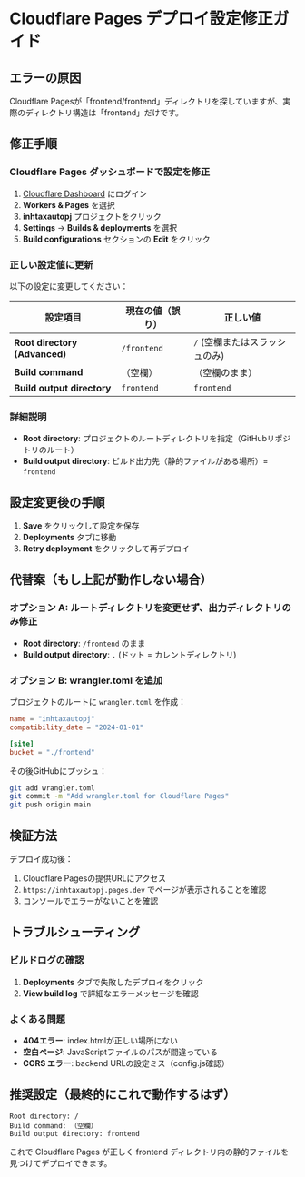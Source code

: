 # Cloudflare Pages デプロイ設定修正ガイド

## エラーの原因
Cloudflare Pagesが「frontend/frontend」ディレクトリを探していますが、実際のディレクトリ構造は「frontend」だけです。

## 修正手順

### Cloudflare Pages ダッシュボードで設定を修正

1. [Cloudflare Dashboard](https://dash.cloudflare.com/) にログイン
2. **Workers & Pages** を選択
3. **inhtaxautopj** プロジェクトをクリック
4. **Settings** → **Builds & deployments** を選択
5. **Build configurations** セクションの **Edit** をクリック

### 正しい設定値に更新

以下の設定に変更してください：

| 設定項目 | 現在の値（誤り） | 正しい値 |
|---------|----------------|----------|
| **Root directory (Advanced)** | `/frontend` | `/` (空欄またはスラッシュのみ) |
| **Build command** | （空欄） | （空欄のまま） |
| **Build output directory** | `frontend` | `frontend` |

### 詳細説明

- **Root directory**: プロジェクトのルートディレクトリを指定（GitHubリポジトリのルート）
- **Build output directory**: ビルド出力先（静的ファイルがある場所）= `frontend`

## 設定変更後の手順

1. **Save** をクリックして設定を保存
2. **Deployments** タブに移動
3. **Retry deployment** をクリックして再デプロイ

## 代替案（もし上記が動作しない場合）

### オプション A: ルートディレクトリを変更せず、出力ディレクトリのみ修正
- **Root directory**: `/frontend` のまま
- **Build output directory**: `.` (ドット = カレントディレクトリ)

### オプション B: wrangler.toml を追加
プロジェクトのルートに `wrangler.toml` を作成：

```toml
name = "inhtaxautopj"
compatibility_date = "2024-01-01"

[site]
bucket = "./frontend"
```

その後GitHubにプッシュ：
```bash
git add wrangler.toml
git commit -m "Add wrangler.toml for Cloudflare Pages"
git push origin main
```

## 検証方法

デプロイ成功後：
1. Cloudflare Pagesの提供URLにアクセス
2. `https://inhtaxautopj.pages.dev` でページが表示されることを確認
3. コンソールでエラーがないことを確認

## トラブルシューティング

### ビルドログの確認
1. **Deployments** タブで失敗したデプロイをクリック
2. **View build log** で詳細なエラーメッセージを確認

### よくある問題
- **404エラー**: index.htmlが正しい場所にない
- **空白ページ**: JavaScriptファイルのパスが間違っている
- **CORS エラー**: backend URLの設定ミス（config.js確認）

## 推奨設定（最終的にこれで動作するはず）

```
Root directory: /
Build command: （空欄）
Build output directory: frontend
```

これで Cloudflare Pages が正しく frontend ディレクトリ内の静的ファイルを見つけてデプロイできます。